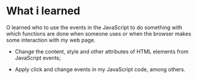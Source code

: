 <h1>What i learned</h1>

<p>
    O learned who to use the events in the JavaScript to do something with which functions are done when someone uses or when the browser makes some interaction with my web page.
</p>

* Change the content, style and other attributes of HTML elements from JavaScript events;

* Apply click and change events in my JavaScript code, among others.